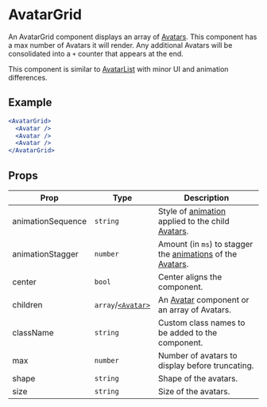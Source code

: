 # AvatarGrid

An AvatarGrid component displays an array of [Avatars](../Avatar). This component has a max number of Avatars it will render. Any additional Avatars will be consolidated into a `+` counter that appears at the end.

This component is similar to [AvatarList](../AvatarList) with minor UI and animation differences.

## Example

```jsx
<AvatarGrid>
  <Avatar />
  <Avatar />
  <Avatar />
</AvatarGrid>
```

## Props

| Prop | Type | Description |
| --- | --- | --- |
| animationSequence | `string` | Style of [animation](../Animate) applied to the child [Avatars](../Avatar). |
| animationStagger | `number` | Amount (in `ms`) to stagger the [animations](../Animate) of the [Avatars](../Avatar). |
| center | `bool` | Center aligns the component. |
| children | `array`/[`<Avatar>`](../Avatar) | An [Avatar](../Avatar) component or an array of Avatars. |
| className | `string` | Custom class names to be added to the component. |
| max | `number` | Number of avatars to display before truncating. |
| shape | `string` | Shape of the avatars. |
| size | `string` | Size of the avatars. |
